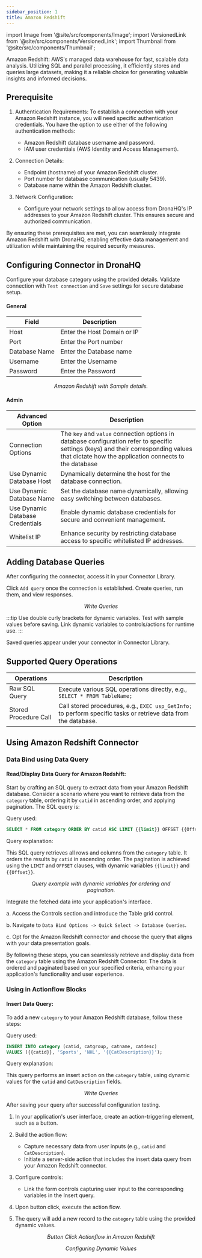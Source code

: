 ```yaml
---
sidebar_position: 1
title: Amazon Redshift
---
```


import Image from '@site/src/components/Image'; import VersionedLink from '@site/src/components/VersionedLink'; import
Thumbnail from '@site/src/components/Thumbnail';

Amazon Redshift: AWS's managed data warehouse for fast, scalable data analysis. Utilizing SQL and parallel processing,
it efficiently stores and queries large datasets, making it a reliable choice for generating valuable insights and
informed decisions.

## Prerequisite

1. Authentication Requirements: To establish a connection with your Amazon Redshift instance, you will need specific
   authentication credentials. You have the option to use either of the following authentication methods:

   - Amazon Redshift database username and password.
   - IAM user credentials (AWS Identity and Access Management).

2. Connection Details:

   - Endpoint (hostname) of your Amazon Redshift cluster.
   - Port number for database communication (usually 5439).
   - Database name within the Amazon Redshift cluster.

3. Network Configuration:
   - Configure your network settings to allow access from DronaHQ's IP addresses to your Amazon Redshift cluster. This
     ensures secure and authorized communication.

By ensuring these prerequisites are met, you can seamlessly integrate Amazon Redshift with DronaHQ, enabling effective
data management and utilization while maintaining the required security measures.

## Configuring Connector in DronaHQ

Configure your database category using the provided details. Validate connection with `Test connection` and `Save`
settings for secure database setup.

#### General

| Field         | Description                 |
| ------------- | --------------------------- |
| Host          | Enter the Host Domain or IP |
| Port          | Enter the Port number       |
| Database Name | Enter the Database name     |
| Username      | Enter the Username          |
| Password      | Enter the Password          |

<figure>
  <Thumbnail src="/img/reference/connectors/amazon-redshift/details.jpeg" alt="Amazon Redshift with Sample details." />
  <figcaption align = "center"><i>Amazon Redshift with Sample details.</i></figcaption>
</figure>

#### Admin

| Advanced Option                                                                                                                                  | Description                                                                                                                                                                                   |
| ------------------------------------------------------------------------------------------------------------------------------------------------ | --------------------------------------------------------------------------------------------------------------------------------------------------------------------------------------------- |
| Connection Options                                                                                                                               | The `key` and `value` connection options in database configuration refer to specific settings (keys) and their corresponding values that dictate how the application connects to the database |
| Use Dynamic Database Host                                                                                                                        | Dynamically determine the host for the database connection.                                                                                                                                   |
| Use Dynamic Database Name                                                                                                                        | Set the database name dynamically, allowing easy switching between databases.                                                                                                                 |
| <VersionedLink to = "/datasource-concepts/dynamic-credentials/#configure-dynamic-credentials"> Use Dynamic Database Credentials </VersionedLink> | Enable dynamic database credentials for secure and convenient management.                                                                                                                     |
| <VersionedLink to = "/datasource-concepts/whitelisting-dronahq-ip/"> Whitelist IP </VersionedLink>                                               | Enhance security by restricting database access to specific whitelisted IP addresses.                                                                                                         |

## Adding Database Queries

After configuring the connector, access it in your Connector Library.

Click `Add query` once the connection is established. Create queries, run them, and view responses.

<figure>
  <Thumbnail src="/img/reference/connectors/amazon-redshift/query.png" alt="Write Queries" />
  <figcaption align = "center"><i>Write Queries</i></figcaption>
</figure>

:::tip Use double curly brackets for dynamic variables. Test with sample values before saving. Link dynamic variables to
controls/actions for runtime use. :::

Saved queries appear under your connector in Connector Library.

## Supported Query Operations

| Operations            | Description                                                                                                     |
| --------------------- | --------------------------------------------------------------------------------------------------------------- |
| Raw SQL Query         | Execute various SQL operations directly, e.g., `SELECT * FROM TableName;`                                       |
| Stored Procedure Call | Call stored procedures, e.g., `EXEC usp_GetInfo;` to perform specific tasks or retrieve data from the database. |

## Using Amazon Redshift Connector

### Data Bind using Data Query

#### Read/Display Data Query for Amazon Redshift:

Start by crafting an SQL query to extract data from your Amazon Redshift database. Consider a scenario where you want to
retrieve data from the `category` table, ordering it by `catid` in ascending order, and applying pagination. The SQL
query is:

Query used:

```sql
SELECT * FROM category ORDER BY catid ASC LIMIT {{limit}} OFFSET {{Offset}};
```

Query explanation:

This SQL query retrieves all rows and columns from the `category` table. It orders the results by `catid` in ascending
order. The pagination is achieved using the `LIMIT` and `OFFSET` clauses, with dynamic variables `{{limit}}` and
`{{Offset}}`.

<figure>
  <Thumbnail src="/img/reference/connectors/amazon-redshift/queryexample.png" alt="Query example with dynamic variables for ordering and pagination." />
  <figcaption align = "center"><i>Query example with dynamic variables for ordering and pagination.</i></figcaption>
</figure>

Integrate the fetched data into your application's interface.

a. Access the Controls section and introduce the Table grid control.

b. Navigate to `Data Bind Options -> Quick Select -> Database Queries`.

c. Opt for the Amazon Redshift connector and choose the query that aligns with your data presentation goals.

By following these steps, you can seamlessly retrieve and display data from the `category` table using the Amazon
Redshift Connector. The data is ordered and paginated based on your specified criteria, enhancing your application's
functionality and user experience.

### Using in Actionflow Blocks

#### Insert Data Query:

To add a new `category` to your Amazon Redshift database, follow these steps:

Query used:

```sql
INSERT INTO category (catid, catgroup, catname, catdesc)
VALUES ({{catid}}, 'Sports', 'NHL', '{{CatDescription}}');
```

Query explanation:

This query performs an insert action on the `category` table, using dynamic values for the `catid` and `CatDescription`
fields.

<figure>
  <Thumbnail src="/img/reference/connectors/amazon-redshift/query.png" alt="Write Queries" />
  <figcaption align = "center"><i>Write Queries</i></figcaption>
</figure>

After saving your query after successful configuration testing.

1. In your application's user interface, create an action-triggering element, such as a button.

2. Build the action flow:

   - Capture necessary data from user inputs (e.g., `catid` and `CatDescription`).
   - Initiate a server-side action that includes the insert data query from your Amazon Redshift connector.

3. Configure controls:

   - Link the form controls capturing user input to the corresponding variables in the Insert query.

4. Upon button click, execute the action flow.

5. The query will add a new record to the `category` table using the provided dynamic values.

<figure>
  <Thumbnail src="/img/reference/connectors/amazon-redshift/button_click_redshift.png" alt="Button Click Actionflow in Amazon Redshift" />
  <figcaption align="center"><i>Button Click Actionflow in Amazon Redshift</i></figcaption>
</figure>

<figure>
  <Thumbnail src="/img/reference/connectors/amazon-redshift/dynamic_values.jpeg" alt="Configuring Dynamic Values" />
  <figcaption align="center"><i>Configuring Dynamic Values</i></figcaption>
</figure>
